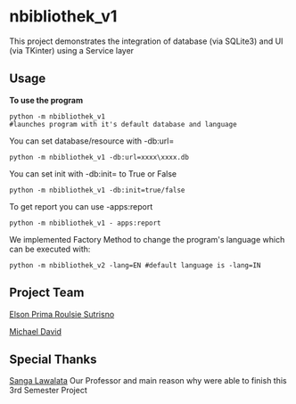 # nbibliothek_v1

This project demonstrates the integration of database (via SQLite3) and UI (via TKinter) using a Service layer 

## Usage
 
**To use the program**
```
python -m nbibliothek_v1 
#launches program with it's default database and language
```
You can set database/resource with -db:url=
```
python -m nbibliothek_v1 -db:url=xxxx\xxxx.db
```
You can set init with -db:init= to True or False
```
python -m nbibliothek_v1 -db:init=true/false
```
To get report you can use -apps:report
```
python -m nbibliothek_v1 - apps:report
```

We implemented Factory Method to change the program's language which can be executed with:

```
python -m nbibliothek_v2 -lang=EN #default language is -lang=IN
```

## Project Team
[Elson Prima Roulsie Sutrisno](https://github.com/esutrisno94) 

[Michael David](https://github.com/maikdi/)

## Special Thanks
[Sanga Lawalata](https://github.com/slawalata) Our Professor and main reason why were able to finish this 3rd Semester Project

